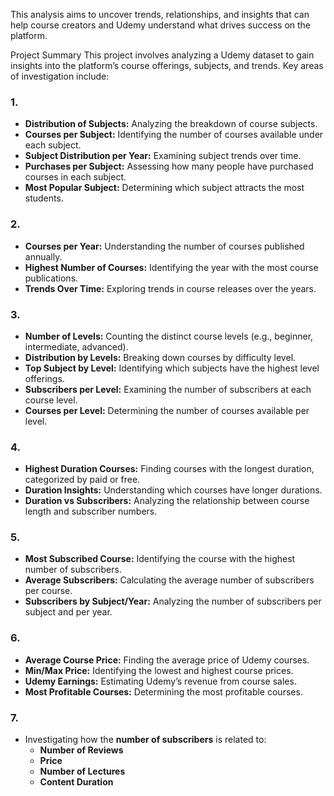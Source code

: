 This analysis aims to uncover trends, relationships, and insights that can help course creators and Udemy understand what drives success on the platform.

Project Summary
This project involves analyzing a Udemy dataset to gain insights into the platform’s course offerings, subjects, and trends. Key areas of investigation include:
### 1.
- **Distribution of Subjects:** Analyzing the breakdown of course subjects.
- **Courses per Subject:** Identifying the number of courses available under each subject.
- **Subject Distribution per Year:** Examining subject trends over time.
- **Purchases per Subject:** Assessing how many people have purchased courses in each subject.
- **Most Popular Subject:** Determining which subject attracts the most students.
### 2. 
- **Courses per Year:** Understanding the number of courses published annually.
- **Highest Number of Courses:** Identifying the year with the most course publications.
- **Trends Over Time:** Exploring trends in course releases over the years.
### 3. 
- **Number of Levels:** Counting the distinct course levels (e.g., beginner, intermediate, advanced).
- **Distribution by Levels:** Breaking down courses by difficulty level.
- **Top Subject by Level:** Identifying which subjects have the highest level offerings.
- **Subscribers per Level:** Examining the number of subscribers at each course level.
- **Courses per Level:** Determining the number of courses available per level.
### 4.
- **Highest Duration Courses:** Finding courses with the longest duration, categorized by paid or free.
- **Duration Insights:** Understanding which courses have longer durations.
- **Duration vs Subscribers:** Analyzing the relationship between course length and subscriber numbers.
### 5.
- **Most Subscribed Course:** Identifying the course with the highest number of subscribers.
- **Average Subscribers:** Calculating the average number of subscribers per course.
- **Subscribers by Subject/Year:** Analyzing the number of subscribers per subject and per year.

### 6.
- **Average Course Price:** Finding the average price of Udemy courses.
- **Min/Max Price:** Identifying the lowest and highest course prices.
- **Udemy Earnings:** Estimating Udemy’s revenue from course sales.
- **Most Profitable Courses:** Determining the most profitable courses.
### 7.
- Investigating how the **number of subscribers** is related to:
  - **Number of Reviews**
  - **Price**
  - **Number of Lectures**
  - **Content Duration**
